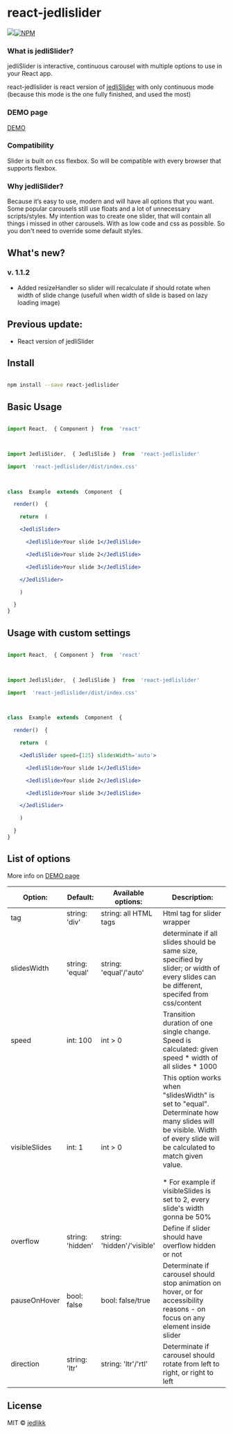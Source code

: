 
# react-jedlislider

  
  

![](https://img.shields.io/badge/version-1.0.2-blue.svg)[![NPM](https://img.shields.io/npm/v/react-jedlislider.svg)](https://www.npmjs.com/package/react-jedlislider)

  

### What is jedliSlider?

  

jedliSlider is interactive, continuous carousel with multiple options to use in your React app.

react-jedlislider is react version of [jedliSlider](https://www.npmjs.com/package/jedlislider) with only continuous mode (because this mode is the one fully finished, and used the most)

  

### DEMO page

[DEMO](http://jedlikk.github.io/react-jedlislider/)

  
  

### Compatibility

  

Slider is built on css flexbox. So will be compatible with every browser that supports flexbox.

  

### Why jedliSlider?

  

Because it’s easy to use, modern and will have all options that you want. Some popular carousels still use floats and a lot of unnecessary scripts/styles. My intention was to create one slider, that will contain all things i missed in other carousels. With as low code and css as possible. So you don't need to override some default styles.

  

## What's new?

### v. 1.1.2

- Added resizeHandler so slider will recalculate if should rotate when width of slide change (usefull when width of slide is based on lazy loading image)

  
  
## Previous update:


- React version of jedliSlider

  


## Install

  

```bash

npm install --save react-jedlislider

```

  

## Basic Usage

  

```jsx

import React,  { Component }  from  'react'

  

import JedliSlider,  { JedliSlide }  from  'react-jedlislider'

import  'react-jedlislider/dist/index.css'

  

class  Example  extends  Component  {

  render()  {

    return  (

    <JedliSlider>

      <JedliSlide>Your slide 1</JedliSlide>

      <JedliSlide>Your slide 2</JedliSlide>

      <JedliSlide>Your slide 3</JedliSlide>

    </JedliSlider>

    )

  }
}

```

## Usage with custom settings

```jsx

import React,  { Component }  from  'react'

  

import JedliSlider,  { JedliSlide }  from  'react-jedlislider'

import  'react-jedlislider/dist/index.css'

  

class  Example  extends  Component  {

  render()  {

    return  (

    <JedliSlider speed={125} slidesWidth='auto'>

      <JedliSlide>Your slide 1</JedliSlide>

      <JedliSlide>Your slide 2</JedliSlide>

      <JedliSlide>Your slide 3</JedliSlide>

    </JedliSlider>

    )

  }
}

```

  

## List of options

  

More info on [DEMO page](http://jedlikk.github.io/react-jedlislider/)

  


|  Option: |  Default: | Available options:  | Description:  |
|---|---|---|---|
| tag  | string: 'div'  | string: all HTML tags  | Html tag for slider wrapper  |
| slidesWidth  | string: 'equal'  | string: 'equal'/'auto'  | determinate if all slides should be same size, specified by slider; or width of every slides can be different, specifed from css/content  |
|  speed | int: 100  | int > 0 |  Transition duration of one single change\. <br> Speed is calculated: given speed * width of all slides * 1000 |
| visibleSlides  | int: 1 | int > 0  | This option works when "slidesWidth" is set to "equal"\. <br>Determinate how many slides will be visible. Width of every slide will be calculated to match given value. <br><br>* For example if visibleSlides is set to 2, every slide's width gonna be 50% |
| overflow  | string: 'hidden' | string: 'hidden'/'visible'  | Define if slider should have overflow hidden or not   |
|  pauseOnHover | bool: false | bool: false/true  | Determinate if carousel should stop animation on hover, or for accessibility reasons \- on focus on any element inside slider  |
| direction  | string: 'ltr' | string: 'ltr'/'rtl'  | Determinate if carousel should rotate from left to right, or right to left |


  

## License

  

MIT © [jedlikk](https://github.com/jedlikk)